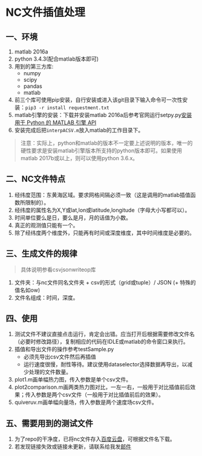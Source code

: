 # NC文件插值处理

## 一、环境
1. matlab 2016a
2. python 3.4.3(配合matlab版本即可)
3. 用到的第三方库:
    + numpy
    + scipy
    + pandas
    + matlab
4. 前三个库可使用pip安装，自行安装或进入该git目录下输入命令可一次性安装：```pip3 -r install requestment.txt```
5. matlab引擎的安装：下载并安装matlab 2016a后参考官网运行setpy.py[安装用于 Python 的 MATLAB 引擎 API](https://ww2.mathworks.cn/help/matlab/matlab_external/install-the-matlab-engine-for-python.html)
6. 安装完成后把```interpACSV.m```放入matlab的工作目录下。
>注意：实际上，python和matlab的版本不一定要上述说明的版本，唯一的硬性要求是安装matlab引擎版本所支持的python版本即可。如果使用matlab 2017b或以上，则可以使用python 3.6.x。

## 二、NC文件特点
1. 经纬度范围：东黄海区域。要求网格间隔必须一致（这是调用的matlab插值函数所限制的）。
2. 经纬度的属性名为X,Y或lat,lon或latitude,longitude（字母大小写都可以）。
3. 时间单位要么是日，要么是月，月的话值为小数。
4. 真正的观测值只能有一个。
5. 除了经纬度两个维度外，只能再有时间或深度维度，其中时间维度是必要的。

## 三、生成文件的规律
>具体说明参看csvjsonwriteop库
1. 文件夹：与nc文件同名文件夹 + csv的形式（grid或tuple）/ JSON (+ 特殊的值名如ow)
2. 文件名组成：时间，深度。

## 四、使用
1. 测试文件不建议直接点击运行，肯定会出错。应当打开后根据需要修改文件名（必要时修改路径），复制相应的代码在IDLE或matlab的命令窗口来执行。
1. 插值和导出文件的操作参考testSample.py
    + 必须先导出csv文件然后再插值
    + 运行速度很慢，耐性等待。建议使用dataselector选择数据再导出，以减少处理的文件数量。
2. plot1.m画单幅热力图，传入参数是单个csv文件。
3. plot2comparison.m画两类热力图对比，一左一右，一般用于对比插值前后效果；传入参数是两个csv文件（一般用于对比插值前后的效果）。
4. quiveruv.m画单幅向量场，传入参数是两个速度场csv文件。

## 五、需要用到的测试文件
1. 为了repo的干净度，已将nc文件存入[百度云盘](https://pan.baidu.com/s/1J6yRH381XUPwyD0lsybliQ)，可根据文件名下载。
2. 若发现链接失效或链接未更新，请联系给我发[邮件](kuaiqleqren@163.com)